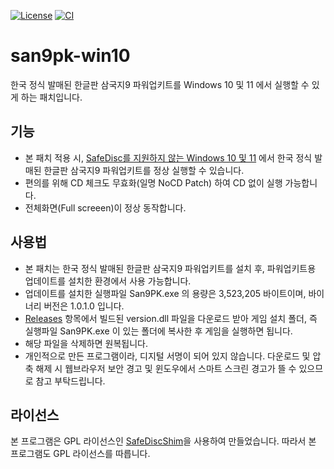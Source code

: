 [![License](https://img.shields.io/badge/license-GPL--3-orange)](https://opensource.org/license/gpl-3-0)
[![CI](https://github.com/leejeonghun/san9pk-win10/actions/workflows/main.yml/badge.svg)](https://github.com/leejeonghun/san9pk-win10/actions/workflows/main.yml)
# san9pk-win10


한국 정식 발매된 한글판 삼국지9 파워업키트를 Windows 10 및 11 에서 실행할 수 있게 하는 패치입니다.


## 기능

* 본 패치 적용 시, [SafeDisc를 지원하지 않는 Windows 10 및 11](https://en.wikipedia.org/wiki/SafeDisc#SafeDisc_driver_vulnerabilities) 에서 한국 정식 발매된 한글판 삼국지9 파워업키트를 정상 실행할 수 있습니다.
* 편의를 위해 CD 체크도 무효화(일명 NoCD Patch) 하여 CD 없이 실행 가능합니다.
* 전체화면(Full screeen)이 정상 동작합니다.


## 사용법

* 본 패치는 한국 정식 발매된 한글판 삼국지9 파워업키트를 설치 후, 파워업키트용 업데이트를 설치한 환경에서 사용 가능합니다.
* 업데이트를 설치한 실행파일 San9PK.exe 의 용량은 3,523,205 바이트이며, 바이너리 버전은 1.0.1.0 입니다.
* [Releases](https://github.com/leejeonghun/san9pk-win10/releases) 항목에서 빌드된 version.dll 파일을 다운로드 받아 게임 설치 폴더, 즉 실행파일 San9PK.exe 이 있는 폴더에 복사한 후 게임을 실행하면 됩니다.
* 해당 파일을 삭제하면 원복됩니다.
* 개인적으로 만든 프로그램이라, 디지털 서명이 되어 있지 않습니다. 다운로드 및 압축 해제 시 웹브라우저 보안 경고 및 윈도우에서 스마트 스크린 경고가 뜰 수 있으므로 참고 부탁드립니다.


## 라이선스

본 프로그램은 GPL 라이선스인 [SafeDiscShim](https://github.com/RibShark/SafeDiscShim)을 사용하여 만들었습니다. 따라서 본 프로그램도 GPL 라이선스를 따릅니다.
